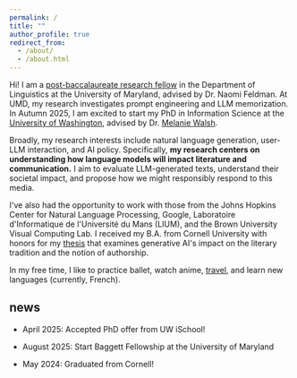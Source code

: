 ```yaml
---
permalink: /
title: ""
author_profile: true
redirect_from: 
  - /about/
  - /about.html
---
```


Hi! I am a [post-baccalaureate research fellow](https://linguistics.umd.edu/academic-programs/graduate/baggett) in the Department of Linguistics at the University of Maryland, advised by Dr. Naomi Feldman. At UMD, my research investigates prompt engineering and LLM memorization. In Autumn 2025, I am excited to start my PhD in Information Science at the [University of Washington](https://ischool.uw.edu/), advised by Dr. [Melanie Walsh](https://melaniewalsh.org/).

Broadly, my research interests include natural language generation, user-LLM interaction, and AI policy. Specifically, **my research centers on understanding how language models will impact literature and communication.** I aim to evaluate LLM-generated texts, understand their societal impact, and propose how we might responsibly respond to this media.

I've also had the opportunity to work with those from the Johns Hopkins Center for Natural Language Processing, Google, Laboratoire d'Informatique de l'Université du Mans (LIUM), and the Brown University Visual Computing Lab. I received my B.A. from Cornell University with honors for my [thesis](http://imanif.github.io/files/Finkley_HonorsThesis.pdf) that examines generative AI's impact on the literary tradition and the notion of authorship. 

In my free time, I like to practice ballet, watch anime, [travel](https://imaniintl.wordpress.com/]), and learn new languages (currently, French).

## **news**
- April 2025: Accepted PhD offer from UW iSchool!

- August 2025: Start Baggett Fellowship at the University of Maryland

- May 2024: Graduated from Cornell!
